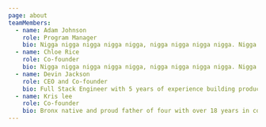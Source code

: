 ```yaml
---
page: about
teamMembers:
  - name: Adam Johnson
    role: Program Manager
    bio: Nigga nigga nigga nigga nigga, nigga nigga nigga nigga. Nigga nigga nigga nigga nigga, nigga.
  - name: Chloe Rice
    role: Co-founder
    bio: Nigga nigga nigga nigga nigga, nigga nigga nigga nigga. Nigga nigga nigga nigga nigga, nigga.
  - name: Devin Jackson
    role: CEO and Co-founder
    bio: Full Stack Engineer with 5 years of experience building products with meaning. He loves finding people's hidden potential. His hobbies include debating Hip Hop, riding his bike, and sipping maple whiskey.
  - name: Kris lee
    role: Co-founder
    bio: Bronx native and proud father of four with over 18 years in computer & network engineering, devoted to community development and technical literacy.
---
```

